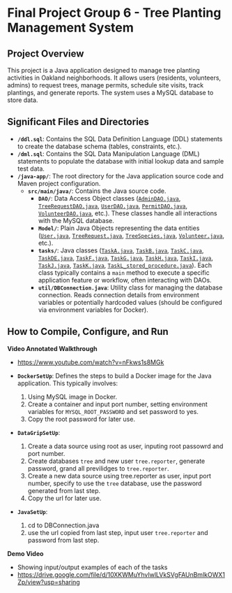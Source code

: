 # Final Project Group 6 - Tree Planting Management System

## Project Overview

This project is a Java application designed to manage tree planting activities in Oakland neighborhoods. It allows users (residents, volunteers, admins) to request trees, manage permits, schedule site visits, track plantings, and generate reports. The system uses a MySQL database to store data.

## Significant Files and Directories

*   **`/ddl.sql`**: Contains the SQL Data Definition Language (DDL) statements to create the database schema (tables, constraints, etc.).
*   **`/dml.sql`**: Contains the SQL Data Manipulation Language (DML) statements to populate the database with initial lookup data and sample test data.
*   **`/java-app/`**: The root directory for the Java application source code and Maven project configuration.
    *   **`src/main/java/`**: Contains the Java source code.
        *   **`DAO/`**: Data Access Object classes ([`AdminDAO.java`](/Users/mac/MySQL/project-project-6/java-app/src/main/java/DAO/AdminDAO.java), [`TreeRequestDAO.java`](/Users/mac/MySQL/project-project-6/java-app/src/main/java/DAO/TreeRequestDAO.java), [`UserDAO.java`](/Users/mac/MySQL/project-project-6/java-app/src/main/java/DAO/UserDAO.java), [`PermitDAO.java`](/Users/mac/MySQL/project-project-6/java-app/src/main/java/DAO/PermitDAO.java), [`VolunteerDAO.java`](/Users/mac/MySQL/project-project-6/java-app/src/main/java/DAO/VolunteerDAO.java), etc.). These classes handle all interactions with the MySQL database.
        *   **`Model/`**: Plain Java Objects representing the data entities ([`User.java`](/Users/mac/MySQL/project-project-6/java-app/src/main/java/Model/User.java), [`TreeRequest.java`](/Users/mac/MySQL/project-project-6/java-app/src/main/java/Model/TreeRequest.java), [`TreeSpecies.java`](/Users/mac/MySQL/project-project-6/java-app/src/main/java/Model/TreeSpecies.java), [`Volunteer.java`](/Users/mac/MySQL/project-project-6/java-app/src/main/java/Model/Volunteer.java), etc.).
        *   **`tasks/`**: Java classes ([`TaskA.java`](/Users/mac/MySQL/project-project-6/java-app/src/main/java/tasks/TaskA.java), [`TaskB.java`](/Users/mac/MySQL/project-project-6/java-app/src/main/java/tasks/TaskB.java), [`TaskC.java`](/Users/mac/MySQL/project-project-6/java-app/src/main/java/tasks/TaskC.java), [`TaskDE.java`](/Users/mac/MySQL/project-project-6/java-app/src/main/java/tasks/TaskDE.java), [`TaskF.java`](/Users/mac/MySQL/project-project-6/java-app/src/main/java/tasks/TaskF.java), [`TaskG.java`](/Users/mac/MySQL/project-project-6/java-app/src/main/java/tasks/TaskG.java), [`TaskH.java`](/Users/mac/MySQL/project-project-6/java-app/src/main/java/tasks/TaskH.java), [`TaskI.java`](/Users/mac/MySQL/project-project-6/java-app/src/main/java/tasks/TaskI.java), [`TaskJ.java`](/Users/mac/MySQL/project-project-6/java-app/src/main/java/tasks/TaskJ.java), [`TaskK.java`](/Users/mac/MySQL/project-project-6/java-app/src/main/java/tasks/TaskK.java), [`TaskL_stored_procedure.java`](/Users/mac/MySQL/project-project-6/java-app/src/main/java/tasks/TaskL_stored_procedure.java)). Each class typically contains a `main` method to execute a specific application feature or workflow, often interacting with DAOs.
        *   **`util/DBConnection.java`**: Utility class for managing the database connection. Reads connection details from environment variables or potentially hardcoded values (should be configured via environment variables for Docker).

## How to Compile, Configure, and Run 

**Video Annotated Walkthrough** 
*  https://www.youtube.com/watch?v=nFkws1s8MGk

*   **`DockerSetUp`**: Defines the steps to build a Docker image for the Java application. This typically involves:
    1.  Using MySQL image in Docker.
    2.  Create a container and input port number, setting environment variables for `MYSQL_ROOT_PASSWORD` and set password to yes.
    3. Copy the root password for later use.
*   **`DataGripSetUp`**: 
    1.  Create a data source using root as user, inputing root passowrd and port number. 
    2.  Create databases `tree` and new user `tree.reporter`, generate password, grand all previlidges to `tree.reporter`.
    3.  Create a new data source using tree.reporter as user, input port number, specify to use the `tree` database, use the password generated from last step. 
    4.  Copy the url for later use.
*   **`JavaSetUp`**:
    1. cd to DBConnection.java
    2. use the url copied from last step, input user `tree.reporter` and password from last step.

**Demo Video**
*   Showing input/output examples of each of the tasks
*   https://drive.google.com/file/d/10XKWMuYhvIwlLVkSVgFAUnBmlkOWX1Zp/view?usp=sharing
